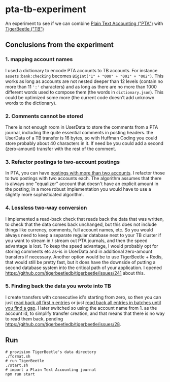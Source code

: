# pta-tb-experiment

An experiment to see if we can combine [Plain Text Accounting ("PTA")](https://plaintextaccounting.org/) with [TigerBeetle ("TB")](https://tigerbeetle.com/)

## Conclusions from the experiment

### 1. mapping account names

I used a dictionary to encode PTA accounts to TB accounts. For instance
`assets:bank:checking` becomes `BigInt("1" + "000" + "001" + "002")`. This works as long as accounts are not nested deeper than 12 levels (contain no more than 11 `':'` characters) and as long as there are no more than 1000 different words used to compose them (the words in `dictionary.json`).
This could be optimized some more (the current code doesn't add unknown words to the dictionary).

### 2. Comments cannot be stored

There is not enough room in UserData to store the comments from a PTA journal, including the quite essential comments in posting headers.
the UserData of a TB transfer is 16 bytes, so with Huffman Coding you could store probably about 40 characters in it. If need be you could add a second (zero-amount) transfer with the rest of the comment.

### 3. Refactor postings to two-account postings

In PTA, you can have [postings with more than two accounts](https://github.com/pondersource/pta-tb-experiment/blob/main/sample.journal#L43-L46). I refactor those to two postings with two accounts each. The algorithm assumes that there is always one "equalizer" account that doesn't have an explicit amount in the posting; in a more robust implementation you would have to use a slightly more sophisticated algorithm.

### 4. Lossless two-way conversion

I implemented a read-back check that reads back the data that was written, to check that the data comes back unchanged, but this does not include
things like currency, comments, full account names, etc. So you would always need to keep a separate regular database next to your TB cluster if you want to stream in / stream out PTA journals, and then the speed advantage is lost. To keep the speed advantage, I would probably opt for storing comments etc as-is in UserData and in additional zero-amount transfers if necessary. Another option would be to use TigerBeetle + Redis, that would still be pretty fast, but it does have the downside of putting a second database system into the critical path of your application. I opened https://github.com/tigerbeetledb/tigerbeetle/issues/241 about this.

### 5. Finding back the data you wrote into TB

I create transfers with consecutive id's starting from zero, so then you can just [read back all first n entries](https://github.com/pondersource/pta-tb-experiment/blob/main/index.mjs#L146-L148) or just [read back all entries in batches until you find a gap](https://github.com/pondersource/pta-tb-experiment/blob/e0179ee367cf0267e7295029c8be5c6a8410b2dc/test.mjs#L74-L86). I later switched so using the account name from 1. as the account id, to simplify transfer creation, and that means that there is no way to read them back, pending https://github.com/tigerbeetledb/tigerbeetle/issues/28.

## Run

```
# provision TigerBeetle's data directory
./format.sh
# run TigerBeetle
./start.sh
# import a Plain Text Accounting journal
npm run start
```
